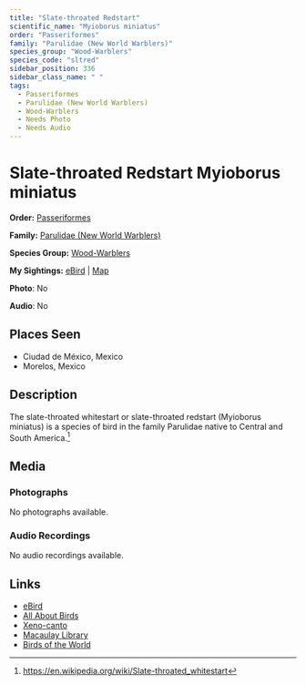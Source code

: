 ```yaml
---
title: "Slate-throated Redstart"
scientific_name: "Myioborus miniatus"
order: "Passeriformes"
family: "Parulidae (New World Warblers)"
species_group: "Wood-Warblers"
species_code: "sltred"
sidebar_position: 336
sidebar_class_name: " "
tags: 
  - Passeriformes
  - Parulidae (New World Warblers)
  - Wood-Warblers
  - Needs Photo
  - Needs Audio
---
```


# Slate-throated Redstart <span className='sci_name'>Myioborus miniatus</span>

**Order:** [Passeriformes](/tags/passeriformes)

**Family:** [Parulidae (New World Warblers)](/tags/parulidae-new-world-warblers)

**Species Group:** [Wood-Warblers](/tags/wood-warblers)

**My Sightings:** [eBird](https://ebird.org/lifelist?r=world&time=life&spp=sltred) | [Map](/map?species_code=sltred)

**Photo**: No 

**Audio**: No

## Places Seen

* Ciudad de México, Mexico
* Morelos, Mexico

## Description
The slate-throated whitestart or slate-throated redstart (Myioborus miniatus) is a species of bird in the family Parulidae native to Central and South America.[^1]

[^1]: https://en.wikipedia.org/wiki/Slate-throated_whitestart

## Media
### Photographs
No photographs available.

### Audio Recordings
No audio recordings available.

## Links
* [eBird](https://ebird.org/species/sltred) 
* [All About Birds](https://www.allaboutbirds.org/guide/sltred) 
* [Xeno-canto](https://www.xeno-canto.org/species/myioborus-miniatus) 
* [Macaulay Library](https://search.macaulaylibrary.org/catalog?taxonCode=sltred&sort=rating_rank_desc)
* [Birds of the World](https://birdsoftheworld.org/bow/species/sltred)

